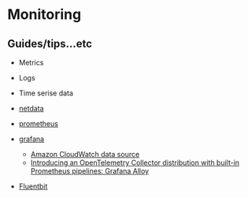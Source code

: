 # Monitoring

## Guides/tips...etc

* Metrics
* Logs
* Time serise data

* [netdata](https://github.com/netdata/netdata)
* [prometheus](https://prometheus.io/)
* [grafana](https://grafana.com/)
    * [Amazon CloudWatch data source](https://grafana.com/docs/grafana/latest/datasources/aws-cloudwatch/)
    * [Introducing an OpenTelemetry Collector distribution with built-in Prometheus pipelines: Grafana Alloy](https://grafana.com/blog/2024/04/09/grafana-alloy-opentelemetry-collector-with-prometheus-pipelines/)
* [Fluentbit](https://fluentbit.io/)

